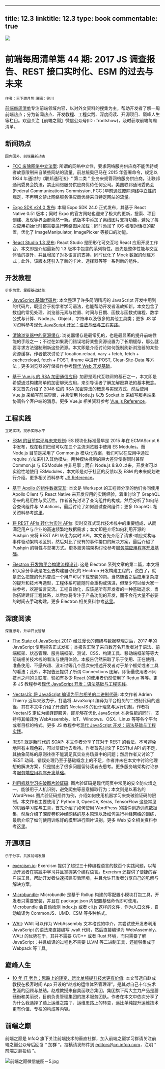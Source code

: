 
---
title: 12.3
linktitle: 12.3
type: book
commentable: true
---

![](http://upload-images.jianshu.io/upload_images/1647496-d7ccf5bc025ce4ae.jpg?imageMogr2/auto-orient/strip%7CimageView2/2/w/1240)

# 前端每周清单第 44 期: 2017 JS 调查报告、REST 接口实时化、ESM 的过去与未来

`作者：王下邀月熊` `编辑：徐川`

[前端每周清单](http://www.infoq.com/cn/FE-Weekly)专注前端领域内容，以对外文资料的搜集为主，帮助开发者了解一周前端热点；分为新闻热点、开发教程、工程实践、深度阅读、开源项目、巅峰人生等栏目。欢迎关注【前端之巅】微信公众号(ID : frontshow)，及时获取前端每周清单。

## 新闻热点

`国内国外，前端最新动态`

- [FCC 废除网络中立法案](https://parg.co/UO2): 所谓的网络中立性，要求网络服务供应商不能优待或者故意限制来自某些网站的流量。前总统奥巴马在 2015 年签署命令，规定以 1934 年通过的《联邦通讯法》“ 第二类 ” 业务来规管网络服务供应商，让联邦通讯委员会执法，禁止网络服务供应商优待任何公司。美国联邦通讯委员会(Federal Communications Commission, FCC )早前通过废除网络中立性的规定，不再明文禁止网络服务供应商优待来自特定网站的流量。

- [Expo SDK v24.0 发布](https://parg.co/Us5): 本周 Expo SDK 24.0 正式发布，其基于 React Native 0.51 版本；同时 Expo 的官方网站也迎来了极大的更新，搜索、项目创建、发现等界面都焕然一新。该版本中添加了离线图片支持功能，避免了每次应用初始化时都需要进行网络图片加载；同时添加了 iOS 权限对话框的配置，优化了 ImageManipulator, ImagePicker 等接口的功能。

- [React Studio 1.3 发布](https://parg.co/Usm): React Studio 是图形化可交互地 React 应用开发工作台，本文即是介绍最新的 1.3 版本中包含的系列特性。首先是整体性能与交互体验的提升，并且增加了对多语言的支持，同时优化了 Mock 数据的创建方式；此外，该版本还引入了新的卡片、选择器等等一系列新的组件。

## 开发教程

`步步为营，掌握基础技能`

- [JavaScript 基础代码片](https://github.com/Chalarangelo/30-seconds-of-code): 本文整理了许多简明精巧的 JavaScript 开发中用到的代码片，既适合于初学者学习语法，也能帮助开发者温故知新。本文包含了数组的常见处理、浏览器元素与位置、时间与日期、函数与函数式编程、数学公式与计算、Node.js、Object、字符串以及很多的其他工具类；更多 JS 学习资料参考[现代 JavaScript 开发：语法基础与工程实践](https://parg.co/U5v)。

- [清除浏览器中的资源缓存](https://parg.co/UsZ): 浏览器缓存是最常见的，也是最显著的提升前端性能的手段之一；不过在如果我们错误地将某些资源设置为了长期缓存，那么就要寻求方法强制刷新这些资源。本文即是介绍讨论如何强制刷新浏览器的某些资源缓存，作者依次讨论了 location.reload, vary + fetch, fetch + cache:reload, fetch + POST, iframe 中进行 POST, Clear-Site-Data 等方法；更多浏览器的存储操作参考[现代 Web 开发基础](https://github.com/wx-chevalier/Web-Series)。

- [基于 Vue.js 的 RSA 加密通信应用](https://parg.co/Usb): 加密是现代互联网的基石之一，本文即是希望通过构建简单的加密聊天应用，来引导读者了解加解密算法的基本概念。本文首先介绍了 2048 位的 RSA 加密算法的概念与实现方式，然后使用 Vue.js 来编写前端界面，并且使用 Node.js 以及 Socket.io 来编写服务端来协调各个客户端的消息。更多 Vue.js 相关资料参考 [Vue.js Reference](https://parg.co/Usp)。

## 工程实践

`立足实践，提示实际水平`

- [ESM 的目前实现与未来规划](https://parg.co/Usl): ES 模块化标准最早是 2015 年在 ECMAScript 6 中发布，现在我们已经可以在三个主流浏览器中使用 ES Modules。而 Node.js 目前是采用了 Common.js 模块化方案，我们可以在应用中通过 require 方法来引入其他模块。两种模块机制的巨大差异使得同时兼容 Common.js 与 ESModule 并非易事；而自 Node.js 8.9.0 以来，开发者可以实验性地使用 ESModules，本文即是对于社区的反馈以及 ESM 的未来规划进行介绍。更多相关资料参考 [JS Reference](https://parg.co/UHE)。

- [基于 Apollo 的组件数据交互](https://parg.co/UsY): 本文是 Werkspot 的工程师分享的他们协同使用 Apollo Client 与 React Native 来开发应用的实践经验，着重讨论了 GraphQL 带来的易用性与灵活性。作者首先讨论了查询组件的构成，然后分析了如何结合查询组件与 Mutations，最后讨论了如何测试查询组件；更多 GraphQL 相关资料参考[这里](https://i.postimg.cc/50XLzC7C/image.png)。

- [将 REST APIs 转化为实时 APIs](https://parg.co/Usq): 实时交互式现代技术栈中的重要组成，从而满足用户与企业的高速频繁地数据需求；本文即是介绍如何利用开源的 Pushpin 来将 REST API 转化为实时 API。本文首先介绍了请求-响应架构与事件驱动架构地区别，然后对比了现有的事件接口的解决方案，最后介绍了 Pushpin 的特性与部署方式。更多服务端架构讨论参考[服务端应用程序开发基础](https://parg.co/UdT)。

- [Electron 开发跨平台构建流程设计](https://mp.weixin.qq.com/s/Yv1ss1X1K-QG9fEXGjZ_zw): 这是 Electron 系列文章的第二篇，本文将和大家分享我是怎么去构建自动化的 Electron 开发构建工程的，说白了，就是怎么把敲的代码变成一个用户可以下载安装的包。当然随着之后应用复杂度的提升和技术再选型，工程体系可能随时会重构或演进，但至少可以给大家一些参考，欢迎留言交流。工程自动化，应该是所有开发者的一种基础追求，当你搭建建好工程体系，以后你将专注于产品功能的开发，而不会花大量不必要的时间去手动构建。更多 Electron 相关资料参考[这里](https://i.postimg.cc/50XLzC7C/image.png)。

## 深度阅读

`深度思考，升华开发智慧`

- [The State of JavaScript 2017](https://stateofjs.com/2017/): 经过漫长的调研与数据整理之后，2017 年的 JavaScript 使用报告正式发布；本报告汇聚了来自数万名开发者对于语法、前端框架、状态管理、服务端框架、测试、CSS、构建工具、移动端框架等等大前端相关技术栈的看法与使用体验。本报告仍然采取了乐于使用、正在使用、准备使用、不感兴趣、没听过等几个层次来描述开发者对于某个框架或者工具的看法；此外，本报告还提供了所谓 Connections 图解，即衡量使用者不同技术之间的关联度，譬如有多少 React 的使用者仍然使用了 Redux 等等。更多 JS 教程参考[现代 JavaScript 开发：语法基础与工程实践](https://parg.co/U5v)。

- [NectarJS: 将 JavaScript 编译为平台相关的二进制代码](https://parg.co/UOB): 本文作者 Adrien Thierry 近年来致力于，打造将 JavaScript 编译为平台相关的二进制代码的途径，其在本文中介绍了开源的 NectarJS 的设计理念与运行机制。作者将 NectarJS 定位为编译即服务，即能够在优化 JavaScript 本身性能的同时，支持将其编译为 WebAssembly、IoT、Windows、OSX、Linux 等等各个平台或者目标的格式。更多 JS 教程参考[现代 JavaScript 开发：语法基础与工程实践](https://parg.co/U5v)。

- [REST 就是新时代的 SOAP](https://parg.co/UsU): 本文作者分享了其对于 REST 的看法，不可避免地带有主观色彩，可以辩证地去看待。作者首先讨论了 RESTful API 的不足，其抽象简练的原则往往不能满足真实业务场景中的问题；然后作者又讨论了 REST 动词、错误处理乃至于基础概念上的不足，作者并未在本文中讨论他理想的解决方案，只是抛出了很多问题留待读者去思考。更多服务端架构讨论参考[服务端应用程序开发基础](https://parg.co/UdT)。

- [利用机器学习突破图片验证码](https://parg.co/UsP): 图片验证码是现代网页中常见的安全防火墙之一，能够用于人机识别，避免爬虫等恶意抓取行为；本文则是以著名的 WordPress 图片验证码插件为例，介绍如何使用机器学习来突破验证码的限制。本文作者主要使用了 Python 3, OpenCV, Keras, TensorFlow 这些常见的机器学习库与工具，首先介绍了如何使用 WordPress 的插件创造训练数据集，然后介绍了深度卷积神经网络的基本原理以及如何进行神经网络的训练，最后介绍了如何使用训练好的模型进行图片识别。更多 Web 安全相关资料参考[这里](https://parg.co/U6E)。

## 开源项目

`乐于分享，共推前端发展`

- [exercism.io](https://github.com/exercism/exercism.io): Exercism 提供了超过三十种编程语言的数百个实践问题，以帮助开发者在实践中学习并且掌握某个编程语言。Exercism 还提供了便捷的客户端工具，帮助开发者快速搭建实验环境，并且允许开发者分享自己的见解与解决方案。

- [Microbundle](https://github.com/developit/microbundle): Microbundle 是基于 Rollup 构建的零配置小模块打包工具，开发者只需要安装，并且在 package.json 内配置基础命令即可使用。Microbundle 会自动检测 index.js 或者 cli.js 这样的文件，作为入口文件，自动编译为 CommonJS、UMD、ESM 等多种格式。

- [WAlt](https://github.com/ballercat/walt): WAlt 可以作为 WebAssembly 文本格式的中介，其尝试使开发者利用 JavaScript 的语法来直接编写 .walt 代码，然后直接编译为 WebAssembly。WALt 的优势在于，其并不需要 C/C++ 或者 Rust 环境，而只需要了解 JavaScript；并且编译的过程也不需要 LLVM 等二进制工具，还能够集成于 Webpack 等工具。

## 巅峰人生

- [10 年 IT 老兵：思路上的转变，远比单纯提升技术更有价值](https://parg.co/Us6): 本文节选自赵成教授在极客时间 App 开设的“赵成的运维体系管理课”，是其对自己十年技术生涯的回顾与总结。赵成教授来自美丽联合集团，集团旗下两大主力产品是蘑菇街和美丽说，目前负责管理集团的技术服务团队。作者在本文中依次分享了为什么我选择了踏上运维之路？、运维思路上的转变，远比单纯提升运维技术更有价值、专栏的构成等内容。

## 前端之巅

前端之巅是 InfoQ 旗下关注前端技术的垂直社群，加入前端之巅学习群请关注前端之巅公众号后回复 “ 加群 ”。投稿请发邮件到 editors@cn.infoq.com，注明 “ 前端之巅投稿 ”。

![前端之巅微信底图－5.jpg](http://upload-images.jianshu.io/upload_images/1647496-01712a993d2b23de.jpg?imageMogr2/auto-orient/strip%7CimageView2/2/w/1240)

    